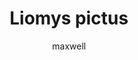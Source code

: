 ---
layout: post
author: maxwell
title: Liomys pictus
description: 
tags: []
image: 
  feature: 
  credit: 
  creditlink: 
permalink: liomys-pictus
---